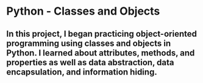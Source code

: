 # Python - Classes and Objects
## In this project, I began practicing object-oriented programming using classes and objects in Python. I learned about attributes, methods, and properties as well as data abstraction, data encapsulation, and information hiding.
